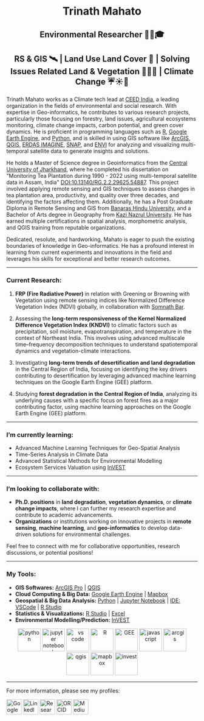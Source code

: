 <h1 align="center"><strong>Trinath Mahato</strong></h1>
<h2 align="center"><strong>Environmental Researcher 👨‍🔬🎓</strong></h2>
<h2 align="center"><strong>RS & GIS 🛰️ | Land Use Land Cover 🌆 | Solving Issues Related Land & Vegetation 🌾🌿🌄 | Climate Change ☔☀️🌊</strong></h2>

Trinath Mahato works as a Climate tech lead at [CEED India](https://ceedindia.org), a leading organization in the fields of environmental and social research. With expertise in Geo-informatics, he contributes to various research projects, particularly those focusing on forestry, land issues, agricultural ecosystems monitoring, climate change impacts, carbon potential, and green cover dynamics. He is proficient in programming languages such as [R](https://cran.r-project.org), [Google Earth Engine](https://earthengine.google.com), and [Python](https://www.python.org), and is skilled in using GIS software like [ArcGIS](https://www.arcgis.com/index.html), [QGIS](https://www.qgis.org/en/site/), [ERDAS IMAGINE](https://hexagon.com/products/erdas-imagine), [SNAP](https://earth.esa.int/eogateway/tools/snap), and [ENVI](https://www.nv5geospatialsoftware.com/Products/ENVI) for analyzing and visualizing multi-temporal satellite data to generate insights and solutions.

He holds a Master of Science degree in Geoinformatics from the [Central University of Jharkhand](https://cuj.ac.in), where he completed his dissertation on "Monitoring Tea Plantation during 1990 - 2022 using multi-temporal satellite data in Assam, India" [DOI:10.13140/RG.2.2.29625.54887](http://dx.doi.org/10.13140/RG.2.2.29625.54887). This project involved applying remote sensing and GIS techniques to assess changes in tea plantation area, productivity, and quality over three decades, and identifying the factors affecting them. Additionally, he has a Post Graduate Diploma in Remote Sensing and GIS from [Banaras Hindu University](https://www.bhu.ac.in/Site/Home/1_2_16_Main-Site), and a Bachelor of Arts degree in Geography from [Kazi Nazrul University](https://www.knu.ac.in). He has earned multiple certifications in spatial analysis, morphometric analysis, and QGIS training from reputable organizations.

Dedicated, resolute, and hardworking, Mahato is eager to push the existing boundaries of knowledge in Geo-informatics. He has a profound interest in learning from current experiments and innovations in the field and leverages his skills for exceptional and better research outcomes.

---

### Current Research:
1. **FRP (Fire Radiative Power)** in relation with Greening or Browning with Vegetation using remote sensing indices like Normalized Difference Vegetation Index (NDVI) globally, in collaboration with [Somnath Bar](https://sites.google.com/view/somnath-bar/home).

2. Assessing the **long-term responsiveness of the Kernel Normalized Difference Vegetation Index (KNDVI)** to climatic factors such as precipitation, soil moisture, evapotranspiration, and temperature in the context of Northeast India. This involves using advanced multiscale time–frequency decomposition techniques to understand spatiotemporal dynamics and vegetation-climate interactions.

3. Investigating **long-term trends of desertification and land degradation** in the Central Region of India, focusing on identifying the key drivers contributing to desertification by leveraging advanced machine learning techniques on the Google Earth Engine (GEE) platform.

4. Studying **forest degradation in the Central Region of India**, analyzing its underlying causes with a specific focus on forest fires as a major contributing factor, using machine learning approaches on the Google Earth Engine (GEE) platform.

---

### I’m currently learning:
- Advanced Machine Learning Techniques for Geo-Spatial Analysis
- Time-Series Analysis in Climate Data
- Advanced Statistical Methods for Environmental Modelling
- Ecosystem Services Valuation using [InVEST](https://naturalcapitalproject.stanford.edu/software/invest)

---

### I’m looking to collaborate with:
- **Ph.D. positions** in **land degradation**, **vegetation dynamics**, or **climate change impacts**, where I can further my research expertise and contribute to academic advancements.
- **Organizations** or institutions working on innovative projects in **remote sensing**, **machine learning**, and **geo-informatics** to develop data-driven solutions for environmental challenges.

Feel free to connect with me for collaborative opportunities, research discussions, or potential positions!

---

### My Tools:
* **GIS Softwares:** [ArcGIS Pro](https://pro.arcgis.com/en/pro-app/latest/get-started/get-started.htm) | [QGIS](https://www.qgis.org/en/site/)
* **Cloud Computing & Big Data:** [Google Earth Engine](https://earthengine.google.com) | [Mapbox](https://www.mapbox.com)
* **Geospatial & Big Data Analysis:** [Python](https://www.python.org) | [Jupyter Notebook](https://jupyter.org) | [IDE: VSCode](https://code.visualstudio.com) | [R Studio](https://posit.co/download/rstudio-desktop/)
* **Statistics & Visualizations:** [R Studio](https://posit.co/download/rstudio-desktop/) | [Excel](https://www.microsoft.com/en-in/microsoft-365/excel)
* **Environmental Modelling/Prediction:** [InVEST](https://naturalcapitalproject.stanford.edu/software/invest)

<p align="center">
    <a href="https://www.python.org/"><img src="https://upload.wikimedia.org/wikipedia/commons/thumb/c/c3/Python-logo-notext.svg/1869px-Python-logo-notext.svg.png" width="60" alt="python"></a>
    <a href="https://jupyter.org/"><img src="https://upload.wikimedia.org/wikipedia/commons/thumb/3/38/Jupyter_logo.svg/1767px-Jupyter_logo.svg.png" width="60" alt="jupyter notebook"></a>
    <a href="https://code.visualstudio.com/"><img src="https://cdn.worldvectorlogo.com/logos/visual-studio-code-1.svg" width="60" alt="vs code"></a>
    <a href="https://www.r-project.org/"><img src="https://upload.wikimedia.org/wikipedia/commons/thumb/1/1b/R_logo.svg/724px-R_logo.svg.png" width="60" alt="R"></a>
    <a href="https://earthengine.google.com/"><img src="https://earthengine.google.com/static/images/earth-engine-logo.png" width="60" alt="GEE"></a>
    <a href="https://www.javascript.com/"><img src="https://upload.wikimedia.org/wikipedia/commons/6/6a/JavaScript-logo.png" width="60" alt="javascript"></a>
    <a href="https://www.esri.com/en-us/arcgis/products/arcgis-pro/overview"><img src="https://www.esri.in/content/dam/distributor-share/esri-se/icons/product-logos/ArcGIS-Pro.png" width="60" alt="arcgis"></a>
    <a href="https://qgis.org/en/site/"><img src="https://upload.wikimedia.org/wikipedia/commons/thumb/9/91/QGIS_logo_new.svg/1200px-QGIS_logo_new.svg.png" width="60" alt="qgis"></a>
    <a href="https://www.mapbox.com/"><img src="https://wpmaps.com/wp-content/themes/wpm/images/bk/mapbox.png" width="60" alt="mapbox"></a>
    <a href="https://naturalcapitalproject.stanford.edu/"><img src="https://naturalcapitalproject.stanford.edu/sites/g/files/sbiybj25256/files/styles/medium/public/media/image/invest-logo-registeredtm_202305_150dpi_0.png?itok=GuL1OEAj" width="60" alt="invest"></a>
</p>

---

For more information, please see my profiles:

[<img src="https://upload.wikimedia.org/wikipedia/commons/thumb/c/c7/Google_Scholar_logo.svg/768px-Google_Scholar_logo.svg.png" width="40" alt="Google Scholar">](https://scholar.google.com/citations?user=j8fa-oMAAAAJ&hl=en&authuser=1)
[<img src="https://upload.wikimedia.org/wikipedia/commons/thumb/c/c9/Linkedin.svg/768px-Linkedin.svg.png" width="40" alt="LinkedIn">](https://www.linkedin.com/in/tm112?lipi=urn%3Ali%3Apage%3Ad_flagship3_profile_view_base_contact_details%3BVsqd9mXpQFexW%2FXKYiwmEw%3D%3D)
[<img src="https://upload.wikimedia.org/wikipedia/commons/thumb/5/5e/ResearchGate_icon_SVG.svg/1024px-ResearchGate_icon_SVG.svg.png" width="40" alt="ResearchGate">](https://www.researchgate.net/profile/Trinath-Mahato)
[<img src="https://upload.wikimedia.org/wikipedia/commons/thumb/0/06/ORCID_iD.svg/1024px-ORCID_iD.svg.png" width="40" alt="ORCID">](https://orcid.org/0000-0002-6672-9107)
[<img src="https://uxwing.com/wp-content/themes/uxwing/download/brands-and-social-media/medium-round-icon.png" width="40" alt="Medium">](https://medium.com/@trinath27071988)
